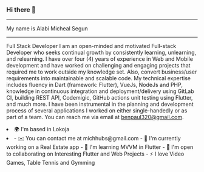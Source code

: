 ### Hi there 👋
<hr>

My name is Alabi Micheal Segun
<hr>

Full Stack Developer
I am an open-minded and motivated Full-stack Developer who seeks continual growth by consistently learning, unlearning, and relearning. I have over four (4) years of experience in Web and Mobile development and have worked on challenging and engaging projects that required me to work outside my knowledge set. Also, convert business/user requirements into maintainable and scalable code. My technical expertise includes fluency in Dart (framework: Flutter), VueJs, NodeJs and PHP, knowledge in continuous integration and deployment/delivery using GitLab CI, building REST API, Codemigic, GitHub actions unit testing using Flutter, and much more. I have been instrumental in the planning and development process of several applications I worked on either single-handedly or as part of a team. You can reach me via email at benpaul320@gmail.com.

<li> 🌍  I'm based in Lokoja <li/>
- ✉️  You can contact me at michhubs@gmail.com
- 🚀  I'm currently working on a Real Estate app
- 🧠  I'm learning MVVM in Flutter
- 🤝  I'm open to collaborating on Interesting Flutter and Web Projects
- ⚡  I love Video Games, Table Tennis and Gymming

<!--
**Shegzzy/Shegzzy** is a ✨ _special_ ✨ repository because its `README.md` (this file) appears on your GitHub profile.

Here are some ideas to get you started:

- 🔭 I’m currently working on ...
- 🌱 I’m currently learning ...
- 👯 I’m looking to collaborate on ...
- 🤔 I’m looking for help with ...
- 💬 Ask me about ...
- 📫 How to reach me: ...
- 😄 Pronouns: ...
- ⚡ Fun fact: ...
-->
